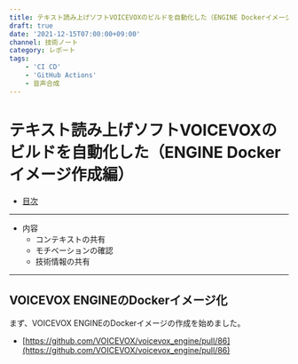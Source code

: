 ```yaml
---
title: テキスト読み上げソフトVOICEVOXのビルドを自動化した（ENGINE Dockerイメージ作成編）
draft: true
date: '2021-12-15T07:00:00+09:00'
channel: 技術ノート
category: レポート
tags:
    - 'CI CD'
    - 'GitHub Actions'
    - 音声合成
---
```

# テキスト読み上げソフトVOICEVOXのビルドを自動化した（ENGINE Dockerイメージ作成編）

- [目次](../voicevox_autobuild/)

---

- 内容
  - コンテキストの共有
  - モチベーションの確認
  - 技術情報の共有

---

## VOICEVOX ENGINEのDockerイメージ化

まず、VOICEVOX ENGINEのDockerイメージの作成を始めました。

- [https://github.com/VOICEVOX/voicevox_engine/pull/86](https://github.com/VOICEVOX/voicevox_engine/pull/86)

